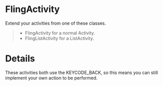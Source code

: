 # FlingActivity #

Extend your activities from one of these classes.
> - FlingActivity for a normal Activity.
> - FlingListActivity for a ListActivity.


# Details #

These activities both use the KEYCODE\_BACK, so this means you can still implement your own action to be performed.